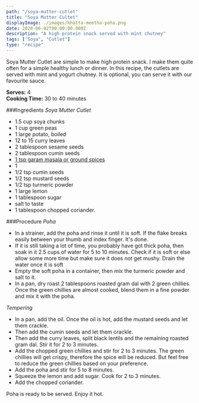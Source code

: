 ```yaml
---
path: "/soya-mutter-cutlet"
title: "Soya Mutter Cultet"
displayImage: ./images/khatta-meetha-poha.png
date: 2020-06-02T00:00:00.000Z
description: "A high protein snack served with mint chutney"
tags: ["Soya", "Cutlet"]
type: "recipe"
---
```


Soya Mutter Cutlet are simple to make high protein snack. I make them quite often for a simple healthy lunch or dinner. In this recipe, the cutlets are served with mint and yogurt chutney. It is optional, you can serve it with our favourite sauce.

**Serves:** 4\
**Cooking Time:** 30 to 40 minutes

###Ingredients
*Soya Mutter Cutlet*
- 1.5 cup soya chunks
- 1 cup green peas
- 1 large potato, boiled
- 12 to 15 curry leaves
- 2 tablespoon sesame seeds
- 2 tablespoon cumin seeds
- <a href="https://en.wikipedia.org/wiki/Garam_masala" target="_blank" rel="noopener noreferrer" class="link"> 1 tsp garam masala or ground spices </a>
- 1 
- 1/2 tsp cumin seeds
- 1/2 tsp mustard seeds
- 1/2 tsp turmeric powder
- 1 large lemon
- 1 tablespoon sugar
- salt to taste
- 1 tablespoon chopped coriander.

###Procedure
*Poha*
- In a strainer, add the poha and rinse it until it is soft. If the flake breaks easily between your thumb and index finger. It's done. 
- If it is still taking a lot of time, you probably have got thick poha, then soak in it 2.5 cups of water for 5 to 10 minutes. Check if it is soft or else allow some more time but make sure it does not get mushy. Drain the water once it is soft
- Empty the soft poha in a container, then mix the turmeric powder and salt to it.
- In a pan, dry roast 2 tablespoons roasted gram dal with 2 green chillies. Once the green chillies are almost cooked, blend them in a fine powder and mix it with the poha.

*Tempering*
- In a pan, add the oil. Once the oil is hot, add the mustard seeds and let them crackle. 
- Then add the cumin seeds and let them crackle.
- Then add the curry leaves, split black lentils and the remaining roasted gram dal. Stir it for 2 to 3 minutes.
- Add the chopped green chillies and stir for 2 to 3 minutes. The green chillies will get crispy, therefore the spice will be reduced. But feel free to reduce the green chillies based on your preference. 
- Add the poha and stir for 5 to 8 minutes. 
- Squeeze the lemon and add sugar. Cook for 2 to 3 minutes. 
- Add the chopped coriander. 

Poha is ready to be served. Enjoy it hot. 